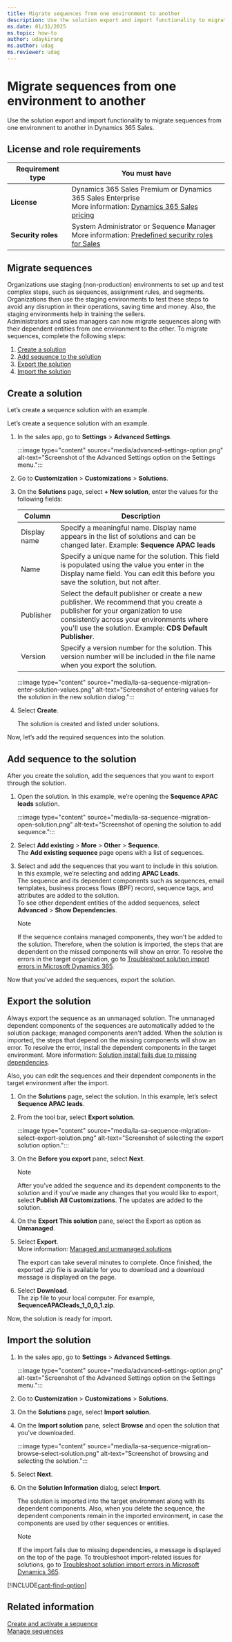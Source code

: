 ```yaml
---
title: Migrate sequences from one environment to another
description: Use the solution export and import functionality to migrate sequences from one environment to another in Dynamics 365 Sales.
ms.date: 01/31/2025
ms.topic: how-to
author: udaykirang
ms.author: udag
ms.reviewer: udag
---
```


# Migrate sequences from one environment to another

Use the solution export and import functionality to migrate sequences from one environment to another in Dynamics 365 Sales.

## License and role requirements
| Requirement type | You must have |
|-----------------------|---------|
| **License** | Dynamics 365 Sales Premium or Dynamics 365 Sales Enterprise <br>More information: [Dynamics 365 Sales pricing](https://dynamics.microsoft.com/sales/pricing/) |
| **Security roles** | System Administrator or Sequence Manager <br>  More information: [Predefined security roles for Sales](security-roles-for-sales.md)|

## Migrate sequences

Organizations use staging (non-production) environments to set up and test complex steps, such as sequences, assignment rules, and segments. Organizations then use the staging environments to test these steps to avoid any disruption in their operations, saving time and money. Also, the staging environments help in training the sellers.  
Administrators and sales managers can now migrate sequences along with their dependent entities from one environment to the other. To migrate sequences, complete the following steps:  

1. [Create a solution](#create-a-solution)  
1. [Add sequence to the solution](#add-sequence-to-the-solution)  
1. [Export the solution](#export-the-solution)  
1. [Import the solution](#import-the-solution)  

## Create a solution

Let’s create a sequence solution with an example.

Let’s create a sequence solution with an example.

1. In the sales app, go to **Settings** > **Advanced Settings**.  

    :::image type="content" source="media/advanced-settings-option.png" alt-text="Screenshot of the Advanced Settings option on the Settings menu.":::

1. Go to **Customization** > **Customizations** > **Solutions**.  

1. On the **Solutions** page, select **+ New solution**, enter the values for the following fields:

    | Column | Description |
    |--------|-------------|
    | Display name | Specify a meaningful name. Display name appears in the list of solutions and can be changed later. Example: **Sequence APAC leads** |
    | Name | Specify a unique name for the solution. This field is populated using the value you enter in the Display name field. You can edit this before you save the solution, but not after. |
    | Publisher | Select the default publisher or create a new publisher. We recommend that you create a publisher for your organization to use consistently across your environments where you'll use the solution. Example: **CDS Default Publisher**. |
    | Version | Specify a version number for the solution. This version number will be included in the file name when you export the solution. |

    :::image type="content" source="media/la-sa-sequence-migration-enter-solution-values.png" alt-text="Screenshot of entering values for the solution in the new solution dialog.":::

1. Select **Create**.

    The solution is created and listed under solutions.

Now, let’s add the required sequences into the solution.

## Add sequence to the solution

After you create the solution, add the sequences that you want to export through the solution.  

1. Open the solution. In this example, we’re opening the **Sequence APAC leads** solution.  

    :::image type="content" source="media/la-sa-sequence-migration-open-solution.png" alt-text="Screenshot of opening the solution to add sequence.":::  

1. Select **Add existing** > **More** > **Other** > **Sequence**.  
   The **Add existing sequence** page opens with a list of sequences.  

1. Select and add the sequences that you want to include in this solution. In this example, we’re selecting and adding **APAC Leads**.  
   The sequence and its dependent components such as sequences, email templates, business process flows (BPF) record, sequence tags, and attributes are added to the solution.  
   To see other dependent entities of the added sequences, select **Advanced** > **Show Dependencies**.

    > [!NOTE]
    > If the sequence contains managed components, they won't be added to the solution. Therefore, when the solution is imported, the steps that are dependent on the missed components will show an error. To resolve the errors in the target organization, go to [Troubleshoot solution import errors in Microsoft Dynamics 365](/troubleshoot/dynamics-365/sales/troubleshoot-solution-import-errors-in-dynamics-365).  

Now that you've added the sequences, export the solution.

## Export the solution

Always export the sequence as an unmanaged solution. The unmanaged dependent components of the sequences are automatically added to the solution package; managed components aren't added. When the solution is imported, the steps that depend on the missing components will show an error. To resolve the error, install the dependent components in the target environment. More information: [Solution install fails due to missing dependencies](/troubleshoot/dynamics-365/sales/solution-install-fails-due-dependencies).  

Also, you can edit the sequences and their dependent components in the target environment after the import.  

1. On the **Solutions** page, select the solution. In this example, let’s select **Sequence APAC leads**.  

1. From the tool bar, select **Export solution**.  

    :::image type="content" source="media/la-sa-sequence-migration-select-export-solution.png" alt-text="Screenshot of selecting the export solution option.":::  

1. On the **Before you export** pane, select **Next**.  

    > [!NOTE]
    > After you’ve added the sequence and its dependent components to the solution and if you’ve made any changes that you would like to export, select **Publish All Customizations**. The updates are added to the solution.  

1. On the **Export This solution** pane, select the Export as option as **Unmanaged**.  
1. Select **Export**.  
    More information: [Managed and unmanaged solutions](/power-platform/alm/solution-concepts-alm#managed-and-unmanaged-solutions)  

    The export can take several minutes to complete. Once finished, the exported *.zip* file is available for you to download and a download message is displayed on the page.  

1. Select **Download**.  
    The zip file to your local computer. For example, **SequenceAPACleads_1_0_0_1.zip**.  

Now, the solution is ready for import.

## Import the solution

1. In the sales app, go to **Settings** > **Advanced Settings**.  

    :::image type="content" source="media/advanced-settings-option.png" alt-text="Screenshot of the Advanced Settings option on the Settings menu.":::

1. Go to **Customization** > **Customizations** > **Solutions**.  
1. On the **Solutions** page, select **Import solution**.  
1. On the **Import solution** pane, select **Browse** and open the solution that you've downloaded.  

    :::image type="content" source="media/la-sa-sequence-migration-browse-select-solution.png" alt-text="Screenshot of browsing and selecting the solution.":::  

1. Select **Next**.  
1. On the **Solution Information** dialog, select **Import**.  

    The solution is imported into the target environment along with its dependent components. Also, when you delete the sequence, the dependent components remain in the imported environment, in case the components are used by other sequences or entities.  

    > [!NOTE]
    > If the import fails due to missing dependencies, a message is displayed on the top of the page.
    > To troubleshoot import-related issues for solutions, go to [Troubleshoot solution import errors in Microsoft Dynamics 365](/troubleshoot/dynamics-365/sales/troubleshoot-solution-import-errors-in-dynamics-365).  

[!INCLUDE[cant-find-option](../includes/cant-find-option.md)]

## Related information

[Create and activate a sequence](create-and-activate-a-sequence.md)  
[Manage sequences](create-manage-sequences.md)
